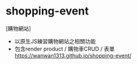 # shopping-event
[購物網站]
- 以原生JS練習購物網站之相關功能
- 包含render product / 購物車CRUD / 表單
https://wanwan1313.github.io/shopping-event/

